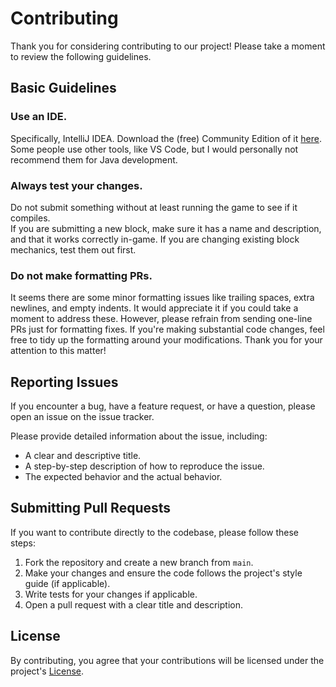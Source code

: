 # Contributing

Thank you for considering contributing to our project! Please take a moment to review the following guidelines.

## Basic Guidelines

### Use an IDE.
Specifically, IntelliJ IDEA. Download the (free) Community Edition of it [here](https://www.jetbrains.com/idea/download/). Some people use other tools, like VS Code, but I would personally not recommend them for Java development.

### Always test your changes.
Do not submit something without at least running the game to see if it compiles.  
If you are submitting a new block, make sure it has a name and description, and that it works correctly in-game. If you are changing existing block mechanics, test them out first.

### Do not make formatting PRs.
It seems there are some minor formatting issues like trailing spaces, extra newlines, and empty indents. It would appreciate it if you could take a moment to address these. However, please refrain from sending one-line PRs just for formatting fixes. If you're making substantial code changes, feel free to tidy up the formatting around your modifications. Thank you for your attention to this matter!

## Reporting Issues

If you encounter a bug, have a feature request, or have a question, please open an issue on the issue tracker.

Please provide detailed information about the issue, including:

- A clear and descriptive title.
- A step-by-step description of how to reproduce the issue.
- The expected behavior and the actual behavior.

## Submitting Pull Requests

If you want to contribute directly to the codebase, please follow these steps:

1. Fork the repository and create a new branch from `main`.
2. Make your changes and ensure the code follows the project's style guide (if applicable).
3. Write tests for your changes if applicable.
4. Open a pull request with a clear title and description.

## License

By contributing, you agree that your contributions will be licensed under the project's [License](link-to-license).
